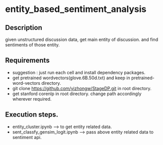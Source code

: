 # entity_based_sentiment_analysis

## Description
given unstructured discussion data, get main entity of discussion. and find sentiments of those entity.

## Requirements
* suggestion : just run each cell and install dependency packages.
* get pretrained wordvectors(glove.6B.50d.txt) and keep in pretrained-word-vectors directory.
* git clone https://github.com/yizhongw/StageDP.git in root directory.
* get stanford corenlp in root directory. change path accordingly wherever required.

## Execution steps.

* entity_cluster.ipynb  --> to get entity related data.
* sent_classfy_gensim_logit.ipynb --> pass above entity related data to sentiment api.
